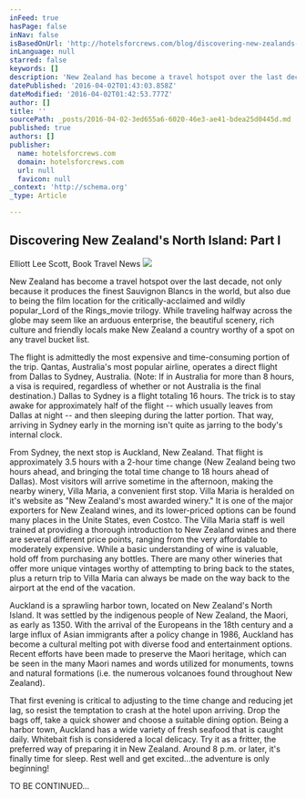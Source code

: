 ```yaml
---
inFeed: true
hasPage: false
inNav: false
isBasedOnUrl: 'http://hotelsforcrews.com/blog/discovering-new-zealands-north-island-part-i'
inLanguage: null
starred: false
keywords: []
description: 'New Zealand has become a travel hotspot over the last decade, not only because it produces the finest Sauvignon Blancs in the world, but also due to being the film location for the critically-acclaimed and wildly popularLord of the Ringsmovie trilogy. While traveling halfway across the globe may seem like an arduous enterprise, the beautiful scenery, rich culture and friendly locals make New Zealand a country worthy of a spot on any travel bucket list.'
datePublished: '2016-04-02T01:43:03.858Z'
dateModified: '2016-04-02T01:42:53.777Z'
author: []
title: ''
sourcePath: _posts/2016-04-02-3ed655a6-6020-46e3-ae41-bdea25d0445d.md
published: true
authors: []
publisher:
  name: hotelsforcrews.com
  domain: hotelsforcrews.com
  url: null
  favicon: null
_context: 'http://schema.org'
_type: Article

---
```

## Discovering New Zealand's North Island: Part I

Elliott Lee Scott, Book Travel News
![](http://667ca9dd9007891a6b3f-fdee6fa6472ea9bc5c012e638c60dac8.r4.cf2.rackcdn.com/265cc71bd88d000a99010bd4206c45fa-003f83a6c4171576871b5f14d5b69272.jpg)

New Zealand has become a travel hotspot over the last decade, not only because it produces the finest Sauvignon Blancs in the world, but also due to being the film location for the critically-acclaimed and wildly popular_Lord of the Rings_movie trilogy. While traveling halfway across the globe may seem like an arduous enterprise, the beautiful scenery, rich culture and friendly locals make New Zealand a country worthy of a spot on any travel bucket list.

The flight is admittedly the most expensive and time-consuming portion of the trip. Qantas, Australia's most popular airline, operates a direct flight from Dallas to Sydney, Australia. (Note: If in Australia for more than 8 hours, a visa is required, regardless of whether or not Australia is the final destination.) Dallas to Sydney is a flight totaling 16 hours. The trick is to stay awake for approximately half of the flight -- which usually leaves from Dallas at night -- and then sleeping during the latter portion. That way, arriving in Sydney early in the morning isn't quite as jarring to the body's internal clock.

From Sydney, the next stop is Auckland, New Zealand. That flight is approximately 3.5 hours with a 2-hour time change (New Zealand being two hours ahead, and bringing the total time change to 18 hours ahead of Dallas). Most visitors will arrive sometime in the afternoon, making the nearby winery, Villa Maria, a convenient first stop. Villa Maria is heralded on it's website as "New Zealand's most awarded winery." It is one of the major exporters for New Zealand wines, and its lower-priced options can be found many places in the Unite States, even Costco. The Villa Maria staff is well trained at providing a thorough introduction to New Zealand wines and there are several different price points, ranging from the very affordable to moderately expensive. While a basic understanding of wine is valuable, hold off from purchasing any bottles. There are many other wineries that offer more unique vintages worthy of attempting to bring back to the states, plus a return trip to Villa Maria can always be made on the way back to the airport at the end of the vacation.

Auckland is a sprawling harbor town, located on New Zealand's North Island. It was settled by the indigenous people of New Zealand, the Maori, as early as 1350\. With the arrival of the Europeans in the 18th century and a large influx of Asian immigrants after a policy change in 1986, Auckland has become a cultural melting pot with diverse food and entertainment options. Recent efforts have been made to preserve the Maori heritage, which can be seen in the many Maori names and words utilized for monuments, towns and natural formations (i.e. the numerous volcanoes found throughout New Zealand).

That first evening is critical to adjusting to the time change and reducing jet lag, so resist the temptation to crash at the hotel upon arriving. Drop the bags off, take a quick shower and choose a suitable dining option. Being a harbor town, Auckland has a wide variety of fresh seafood that is caught daily. Whitebait fish is considered a local delicacy. Try it as a fritter, the preferred way of preparing it in New Zealand. Around 8 p.m. or later, it's finally time for sleep. Rest well and get excited...the adventure is only beginning!

TO BE CONTINUED...